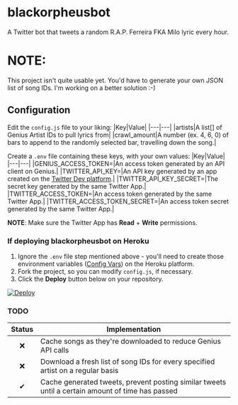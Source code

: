 # blackorpheusbot
A Twitter bot that tweets a random R.A.P. Ferreira FKA Milo lyric every hour.  
# NOTE:  
This project isn't quite usable yet. You'd have to generate your own JSON list of song IDs. I'm working on a better solution :-)
## Configuration
Edit the `config.js` file to your liking:
|Key|Value|
|---|---|
|artists|A list[] of Genius Artist IDs to pull lyrics from|
|crawl_amount|A number (ex. 4, 6, 0) of bars to append to the randomly selected bar, travelling down the song.|

Create a `.env` file containing these keys, with your own values:
|Key|Value|
|---|---|
|GENIUS_ACCESS_TOKEN=|An access token generated by an API client on Genius.|
|TWITTER_API_KEY=|An API key generated by an app created on the [Twitter Dev platform](https://developer.twitter.com/).|
|TWITTER_API_KEY_SECRET=|The secret key generated by the same Twitter App.|
|TWITTER_ACCESS_TOKEN=|An access token generated by the same Twitter App.|
|TWITTER_ACCESS_TOKEN_SECRET=|An access token secret generated by the same Twitter App.|

**NOTE**: Make sure the Twitter App has **Read** + **Write** permissions.

### If deploying blackorpheusbot on Heroku
1. Ignore the `.env` file step mentioned above - you'll need to create those environment variables ([Config Vars](https://devcenter.heroku.com/articles/config-vars#using-the-heroku-dashboard)) on the Heroku platform.
2. Fork the project, so you can modify `config.js`, if necessary.
3. Click the **Deploy** button below on your repository.  
  
[![Deploy](https://www.herokucdn.com/deploy/button.svg)](https://heroku.com/deploy)  
  
### TODO
|Status|Implementation|
|:---:|---|
|❌|Cache songs as they're downloaded to reduce Genius API calls|
|❌|Download a fresh list of song IDs for every specified artist on a regular basis|
|✔|Cache generated tweets, prevent posting similar tweets until a certain amount of time has passed|
